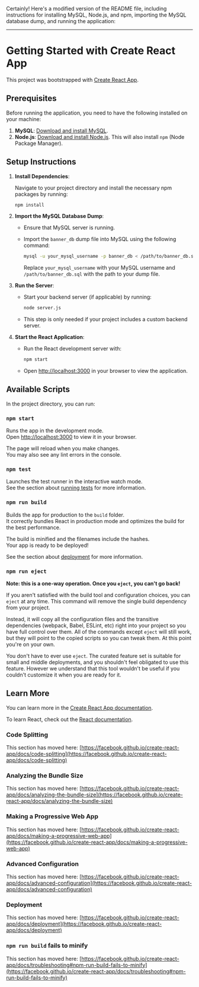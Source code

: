 Certainly! Here's a modified version of the README file, including instructions for installing MySQL, Node.js, and npm, importing the MySQL database dump, and running the application:

---

# Getting Started with Create React App

This project was bootstrapped with [Create React App](https://github.com/facebook/create-react-app).

## Prerequisites

Before running the application, you need to have the following installed on your machine:

1. **MySQL**: [Download and install MySQL](https://dev.mysql.com/downloads/installer/).
2. **Node.js**: [Download and install Node.js](https://nodejs.org/). This will also install `npm` (Node Package Manager).

## Setup Instructions

1. **Install Dependencies**:

   Navigate to your project directory and install the necessary npm packages by running:

   ```sh
   npm install
   ```

2. **Import the MySQL Database Dump**:

   - Ensure that MySQL server is running.
   - Import the `banner_db` dump file into MySQL using the following command:

     ```sh
     mysql -u your_mysql_username -p banner_db < /path/to/banner_db.sql
     ```

     Replace `your_mysql_username` with your MySQL username and `/path/to/banner_db.sql` with the path to your dump file.

3. **Run the Server**:

   - Start your backend server (if applicable) by running:

     ```sh
     node server.js
     ```

   - This step is only needed if your project includes a custom backend server.

4. **Start the React Application**:

   - Run the React development server with:

     ```sh
     npm start
     ```

   - Open [http://localhost:3000](http://localhost:3000) in your browser to view the application.

## Available Scripts

In the project directory, you can run:

### `npm start`

Runs the app in the development mode.\
Open [http://localhost:3000](http://localhost:3000) to view it in your browser.

The page will reload when you make changes.\
You may also see any lint errors in the console.

### `npm test`

Launches the test runner in the interactive watch mode.\
See the section about [running tests](https://facebook.github.io/create-react-app/docs/running-tests) for more information.

### `npm run build`

Builds the app for production to the `build` folder.\
It correctly bundles React in production mode and optimizes the build for the best performance.

The build is minified and the filenames include the hashes.\
Your app is ready to be deployed!

See the section about [deployment](https://facebook.github.io/create-react-app/docs/deployment) for more information.

### `npm run eject`

**Note: this is a one-way operation. Once you `eject`, you can't go back!**

If you aren't satisfied with the build tool and configuration choices, you can `eject` at any time. This command will remove the single build dependency from your project.

Instead, it will copy all the configuration files and the transitive dependencies (webpack, Babel, ESLint, etc) right into your project so you have full control over them. All of the commands except `eject` will still work, but they will point to the copied scripts so you can tweak them. At this point you're on your own.

You don't have to ever use `eject`. The curated feature set is suitable for small and middle deployments, and you shouldn't feel obligated to use this feature. However we understand that this tool wouldn't be useful if you couldn't customize it when you are ready for it.

## Learn More

You can learn more in the [Create React App documentation](https://facebook.github.io/create-react-app/docs/getting-started).

To learn React, check out the [React documentation](https://reactjs.org/).

### Code Splitting

This section has moved here: [https://facebook.github.io/create-react-app/docs/code-splitting](https://facebook.github.io/create-react-app/docs/code-splitting)

### Analyzing the Bundle Size

This section has moved here: [https://facebook.github.io/create-react-app/docs/analyzing-the-bundle-size](https://facebook.github.io/create-react-app/docs/analyzing-the-bundle-size)

### Making a Progressive Web App

This section has moved here: [https://facebook.github.io/create-react-app/docs/making-a-progressive-web-app](https://facebook.github.io/create-react-app/docs/making-a-progressive-web-app)

### Advanced Configuration

This section has moved here: [https://facebook.github.io/create-react-app/docs/advanced-configuration](https://facebook.github.io/create-react-app/docs/advanced-configuration)

### Deployment

This section has moved here: [https://facebook.github.io/create-react-app/docs/deployment](https://facebook.github.io/create-react-app/docs/deployment)

### `npm run build` fails to minify

This section has moved here: [https://facebook.github.io/create-react-app/docs/troubleshooting#npm-run-build-fails-to-minify](https://facebook.github.io/create-react-app/docs/troubleshooting#npm-run-build-fails-to-minify)
